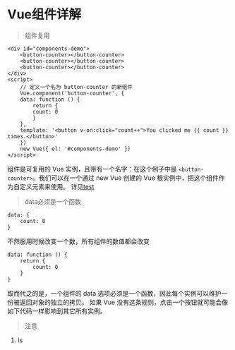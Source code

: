 # Vue组件详解

>组件复用

    <div id="components-demo">
        <button-counter></button-counter>
        <button-counter></button-counter>
        <button-counter></button-counter>
    </div>
    <script>
        // 定义一个名为 button-counter 的新组件
        Vue.component('button-counter', {
        data: function () {
            return {
            count: 0
            }
        },
        template: '<button v-on:click="count++">You clicked me {{ count }} times.</button>'
        })
        new Vue({ el: '#components-demo' })
    </script>

组件是可复用的 Vue 实例，且带有一个名字：在这个例子中是 `<button-counter>`。我们可以在一个通过 new Vue 创建的 Vue 根实例中，把这个组件作为自定义元素来使用。
详见[test](test.html)
> data必须是一个函数

    data: {
        count: 0
    }
不然服用时候改变一个数，所有组件的数值都会改变

    data: function () {
        return {
            count: 0
        }
    }
取而代之的是，一个组件的 data 选项必须是一个函数，因此每个实例可以维护一份被返回对象的独立的拷贝。
如果 Vue 没有这条规则，点击一个按钮就可能会像如下代码一样影响到其它所有实例。

>注意

1. is
    





